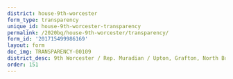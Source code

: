 ```yaml
---
district: house-9th-worcester
form_type: transparency
unique_id: house-9th-worcester-transparency
permalink: /2020bq/house-9th-worcester/transparency/
form_id: '201715499986169'
layout: form
doc_img: TRANSPARENCY-00109
district_desc: 9th Worcester / Rep. Muradian / Upton, Grafton, North Bridge
order: 151
---
```

